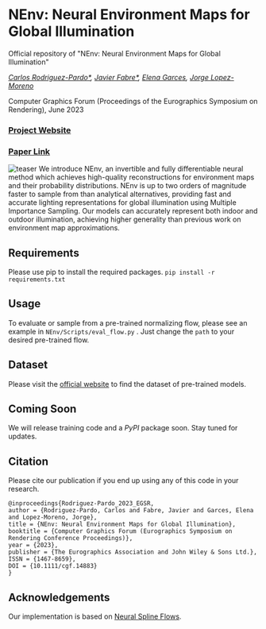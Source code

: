 # NEnv: Neural Environment Maps for Global Illumination
Official repository of "NEnv: Neural Environment Maps for Global Illumination"

_[Carlos Rodriguez-Pardo*](https://carlosrodriguezpardo.es/), [Javier Fabre*](http://javierfabre.com/), [Elena Garces](https://www.elenagarces.es/), [Jorge Lopez-Moreno](http://www.jorg3.com/)_

Computer Graphics Forum (Proceedings of the Eurographics Symposium on Rendering), June 2023

### [Project Website](http://mslab.es/projects/NEnv)

### [Paper Link](https://carlosrodriguezpardo.es/projects/NEnv/assets/pdf/paper.pdf)

![teaser](https://carlosrodriguezpardo.es/projects/NEnv/assets/media/teaser_nenv.svg)
We introduce NEnv, an invertible and fully differentiable neural method which achieves high-quality reconstructions for environment maps and their probability distributions. NEnv is up to two orders of magnitude faster to sample from than analytical alternatives, providing fast and accurate lighting representations for global illumination using Multiple Importance Sampling. Our models can accurately represent both indoor and outdoor illumination, achieving higher generality than previous work on environment map approximations.



## Requirements
Please use pip to install the required packages.
``` pip install -r requirements.txt ```

## Usage
To evaluate or sample from a pre-trained normalizing flow, please see an example in ``` NEnv/Scripts/eval_flow.py ``` . Just change the ``` path ``` to your desired pre-trained flow. 

## Dataset
Please visit the [official website](http://mslab.es/projects/NEnv) to find the dataset of pre-trained models. 

## Coming Soon
We will release training code and a _PyPI_ package soon. Stay tuned for updates. 

## Citation

Please cite our publication if you end up using any of this code in your research.

```
@inproceedings{Rodriguez-Pardo_2023_EGSR,
author = {Rodriguez-Pardo, Carlos and Fabre, Javier and Garces, Elena and Lopez-Moreno, Jorge},
title = {NEnv: Neural Environment Maps for Global Illumination},
booktitle = {Computer Graphics Forum (Eurographics Symposium on Rendering Conference Proceedings)},
year = {2023},
publisher = {The Eurographics Association and John Wiley & Sons Ltd.},
ISSN = {1467-8659},
DOI = {10.1111/cgf.14883}
}
```

## Acknowledgements

Our implementation is based on [Neural Spline Flows](https://github.com/bayesiains/nsf). 


